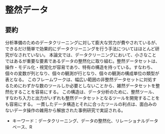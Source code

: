 # 整然データ

## 要約

分析準備のためのデータクリーニングに対して膨大な労力が費やされているが、できるだけ簡単で効果的にデータクリーニングを行う手法についてはほとんど研究がなされていない。 本論文では、データクリーニングにおいて、小さなことではあるが重要な要素であるデータの整然化に取り組む。整然データセットは、操作・モデル化・視覚化が容易であり、特有の構造を持っている。すなわち、個々の変数が列となり、個々の観測が行となり、個々の観測の構成単位の類型が表となる。 このフレームワークは、幅広い範囲の非整然データセットに対処するためにわずかな数のツールしか必要としないことから、雑然データセットを整然化することを容易にする。 この構造は、データ分析のために、整然ツール、すなわち入力と出力がいずれも整然データセットとなるツールを開発することをも容易にする。 一貫したデータ構造とそれに合ったツールの利点は、面白みのないデータ操作の雑用から解放された事例研究で実証される。

* キーワード：データクリーニング、データの整然化、リレーショナルデータベース、R
